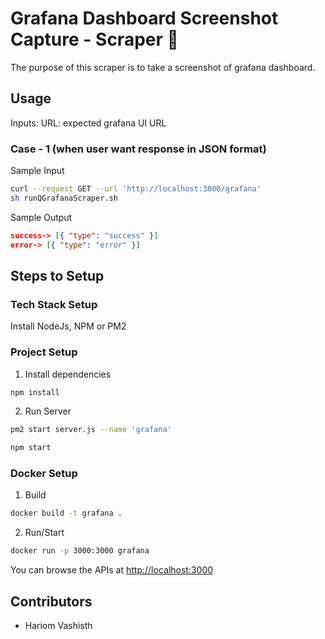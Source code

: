 # Grafana Dashboard Screenshot Capture - Scraper 🤖

The purpose of this scraper is to take a screenshot of grafana dashboard. 

## Usage

Inputs: 
URL: expected grafana UI URL 

### Case - 1 (when user want response in JSON format)


Sample Input 
```bash
curl --request GET --url 'http://localhost:3000/grafana'
sh runQGrafanaScraper.sh
```

Sample Output
```json
success-> [{ "type": "success" }]
error-> [{ "type": "error" }]
```


## Steps to Setup

### Tech Stack Setup

Install NodeJs, NPM or PM2

### Project Setup

1. Install dependencies

```bash
npm install
```

2. Run Server

```bash
pm2 start server.js --name 'grafana'
```

```bash
npm start
```

### Docker Setup

1. Build
```bash
docker build -t grafana .
```

2. Run/Start
```bash
docker run -p 3000:3000 grafana
```

You can browse the APIs at <http://localhost:3000>

## Contributors
 - Hariom Vashisth
